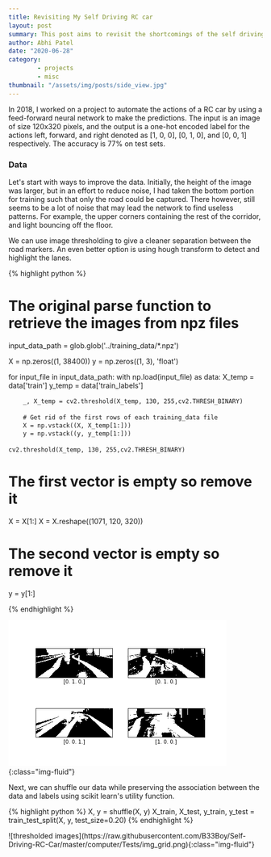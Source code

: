 ```yaml
---
title: Revisiting My Self Driving RC car
layout: post
summary: This post aims to revisit the shortcomings of the self driving rc car model in Keras.
author: Abhi Patel
date: "2020-06-28"
category:
        - projects
        - misc
thumbnail: "/assets/img/posts/side_view.jpg"
---
```


In 2018, I worked on a project to automate the actions of a RC car by using a feed-forward neural network to make the predictions. The input is an image of size 120x320 pixels, and the output is a one-hot encoded label for the actions left, forward, and right denoted as [1, 0, 0], [0, 1, 0], and [0, 0, 1] respectively. The accuracy is 77% on test sets.

### Data
Let's start with ways to improve the data. Initially, the height of the image was larger, but in an effort to reduce noise, I had taken the bottom portion for training such that only the road could be captured. There however, still seems to be a lot of noise that may lead the network to find useless patterns. For example, the upper corners containing the rest of the corridor, and light bouncing off the floor.

We can use image thresholding to give a cleaner separation between the road markers. An even better option is using hough transform to detect and highlight the lanes.

{% highlight python %}
# The original parse function to retrieve the images from npz files
input_data_path = glob.glob('../training_data/*.npz')

X = np.zeros((1, 38400))
y = np.zeros((1, 3), 'float')

for input_file in input_data_path:
    with np.load(input_file) as data:
        X_temp = data['train']
        y_temp = data['train_labels']

        _, X_temp = cv2.threshold(X_temp, 130, 255,cv2.THRESH_BINARY)

        # Get rid of the first rows of each training_data file
        X = np.vstack((X, X_temp[1:]))
        y = np.vstack((y, y_temp[1:]))

    cv2.threshold(X_temp, 130, 255,cv2.THRESH_BINARY)

# The first vector is empty so remove it
X = X[1:]
X = X.reshape((1071, 120, 320))

# The second vector is empty so remove it
y = y[1:]

{% endhighlight %}

![thresholded images](https://raw.githubusercontent.com/B33Boy/Self-Driving-RC-Car/master/computer/Tests/img_grid.png){:class="img-fluid"}


Next, we can shuffle our data while preserving the association between the data and labels using scikit learn's utility function.

{% highlight python %}
X, y = shuffle(X, y)
X_train, X_test, y_train, y_test = train_test_split(X, y, test_size=0.20)
{% endhighlight %}



<div style="vertical-align:middle">
  ![thresholded images](https://raw.githubusercontent.com/B33Boy/Self-Driving-RC-Car/master/computer/Tests/img_grid.png){:class="img-fluid"}
</div>
